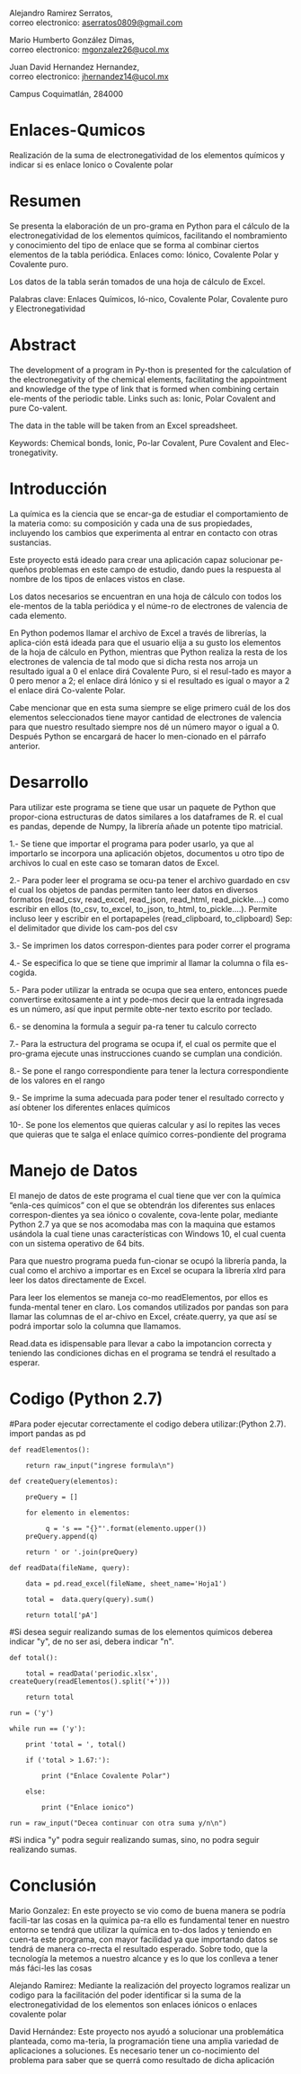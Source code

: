 Alejandro Ramirez Serratos,   
    correo electronico: aserratos0809@gmail.com 
    
Mario Humberto González Dimas,  
    correo electronico: mgonzalez26@ucol.mx

Juan David Hernandez Hernandez,  
    correo electronico: jhernandez14@ucol.mx

Campus Coquimatlán, 284000
# Enlaces-Qumicos
Realización de la suma de electronegatividad de los elementos químicos y indicar si es enlace Ionico o Covalente polar 
# Resumen                                                                       
Se presenta la elaboración de un pro-grama en Python para el cálculo de  la electronegatividad de los elementos químicos, facilitando el nombramiento y conocimiento del tipo de enlace que se forma al combinar ciertos elementos de la tabla periódica. Enlaces como: Iónico, Covalente Polar y Covalente puro.

Los datos de la tabla serán tomados de una hoja de cálculo de Excel.  

Palabras clave: Enlaces Químicos, Ió-nico, Covalente Polar, Covalente puro y Electronegatividad
# Abstract 
The development of a program in Py-thon is presented for the calculation of the electronegativity of the chemical elements, facilitating the appointment and knowledge of the type of link that is formed when combining certain ele-ments of the periodic table. Links such as: Ionic, Polar Covalent and pure Co-valent.

The data in the table will be taken from an Excel spreadsheet.

Keywords: Chemical bonds, Ionic, Po-lar Covalent, Pure Covalent and Elec-tronegativity.
# Introducción
La química es la ciencia que se encar-ga de estudiar el comportamiento de la materia como: su composición y cada una de sus propiedades, incluyendo los cambios que experimenta al entrar en contacto con otras sustancias.

Este proyecto está ideado para crear una aplicación capaz solucionar pe-queños problemas en este campo de estudio, dando pues la respuesta al nombre de los tipos de enlaces vistos en clase.

Los datos necesarios se encuentran en una hoja de cálculo con todos los ele-mentos de la tabla periódica y el núme-ro de electrones de valencia de cada elemento.

En Python podemos llamar el archivo de Excel a través de librerías, la aplica-ción está ideada para que el usuario elija a su gusto los elementos de la hoja de cálculo en Python, mientras que Python realiza la resta de los electrones de valencia de tal modo que si dicha resta nos arroja un resultado igual a 0 el enlace dirá Covalente Puro, si el resul-tado es mayor a 0 pero menor a 2; el enlace dirá Iónico y si el resultado es igual o mayor a 2 el enlace dirá Co-valente Polar.

Cabe mencionar que en esta suma siempre se elige primero cuál de los dos elementos seleccionados tiene mayor cantidad de electrones de valencia para que nuestro resultado siempre nos dé un número mayor o igual a 0. Después Python se encargará de hacer lo men-cionado en el párrafo anterior.

# Desarrollo
Para utilizar este programa se tiene que usar un paquete de Python que propor-ciona estructuras de datos similares a los dataframes de R. el cual es pandas, depende de Numpy, la librería añade un potente tipo matricial.

1.- Se tiene que importar el programa para poder usarlo, ya que al importarlo se incorpora una aplicación objetos, documentos u otro tipo de archivos lo cual en este caso se tomaran datos de Excel.

2.- Para poder leer el programa se ocu-pa tener el archivo guardado en csv el cual los objetos de pandas permiten tanto leer datos en diversos formatos (read_csv, read_excel, read_json, read_html, read_pickle….) como escribir en ellos (to_csv, to_excel, to_json, to_html, to_pickle….). Permite incluso leer y escribir en el portapapeles (read_clipboard, to_clipboard)
Sep: el delimitador que divide los cam-pos del csv

3.- Se imprimen los datos correspon-dientes para poder correr el programa

4.- Se especifica lo que se tiene que imprimir al llamar la columna o fila es-cogida.

5.- Para poder utilizar la entrada se ocupa que sea entero, entonces puede convertirse exitosamente a int y pode-mos decir que la entrada ingresada es un número, así que input permite obte-ner texto escrito por teclado.

6.- se denomina la formula a seguir pa-ra tener tu calculo correcto 

7.- Para la estructura del programa se ocupa if, el cual os permite que el pro-grama ejecute unas instrucciones cuando se cumplan una condición.

8.- Se pone el rango correspondiente para tener la lectura correspondiente de los valores en el rango 

9.- Se imprime la suma adecuada para poder tener el resultado correcto y así obtener los diferentes enlaces químicos

10-. Se pone los elementos que quieras calcular y así lo repites las veces que quieras que te salga el enlace químico corres-pondiente del programa
# Manejo de Datos
El manejo de datos de este programa el cual tiene que ver con la química “enla-ces químicos” con el que se obtendrán los diferentes sus enlaces correspon-dientes ya sea iónico o covalente, cova-lente polar, mediante Python 2.7 ya que se nos acomodaba mas con la maquina que estamos usándola la cual tiene unas características con Windows 10, el cual cuenta con un sistema operativo de 64 bits.

Para que nuestro programa pueda fun-cionar se ocupó la librería panda, la cual como el archivo a importar es en Excel se ocupara la librería xlrd para leer los datos directamente de Excel.

Para leer los elementos se maneja co-mo readElementos, por ellos es funda-mental tener en claro.
Los comandos utilizados por pandas son para llamar las columnas de el ar-chivo en Excel, créate.querry, ya que así se podrá importar solo la columna que llamamos.

Read.data es idispensable para llevar a cabo la impotancion correcta y teniendo las condiciones dichas en el programa se tendrá el resultado a esperar.
# Codigo (Python 2.7)
#Para poder ejecutar correctamente el codigo debera utilizar:(Python 2.7).
import pandas as pd

    def readElementos():

        return raw_input("ingrese formula\n")

    def createQuery(elementos):

        preQuery = []
    
        for elemento in elementos:
    
             q = 's == "{}"'.format(elemento.upper())
        preQuery.append(q)
        
        return ' or '.join(preQuery)

    def readData(fileName, query):

        data = pd.read_excel(fileName, sheet_name='Hoja1')
    
        total =  data.query(query).sum()
    
        return total['pA']
    
#Si desea seguir realizando sumas de los elementos quimicos deberea indicar "y", de no ser asi, debera indicar "n".

    def total():

        total = readData('periodic.xlsx', createQuery(readElementos().split('+')))
        
        return total

    run = ('y')

    while run == ('y'):

        print 'total = ', total()
    
        if ('total > 1.67:'):
    
            print ("Enlace Covalente Polar")
        
        else:
    
            print ("Enlace ionico")
        
    run = raw_input("Decea continuar con otra suma y/n\n")

#Si indica "y" podra seguir realizando sumas, sino, no podra seguir realizando sumas.
 

# Conclusión
Mario Gonzalez:
En este proyecto se vio como de buena manera se podría facili-tar las cosas en la química pa-ra ello es fundamental tener en nuestro entorno se tendrá que utilizar la química en to-dos lados y teniendo en cuen-ta este programa, con mayor facilidad ya que importando datos se tendrá de manera co-rrecta el resultado esperado. Sobre todo, que la tecnología la metemos a nuestro alcance y es lo 
que los conlleva a tener más fáci-les las cosas 

Alejando Ramirez:
Mediante la realización del proyecto logramos realizar un codigo para la facilitación del poder identificar si la suma de la electronegatividad de los elementos son enlaces iónicos o enlaces covalente polar

David Hernández:
Este proyecto nos ayudó a solucionar una problemática planteada, como ma-teria, la programación tiene una amplia variedad de aplicaciones a soluciones. Es necesario tener un co-nocimiento del problema para saber que se querrá como resultado de dicha aplicación 
 

